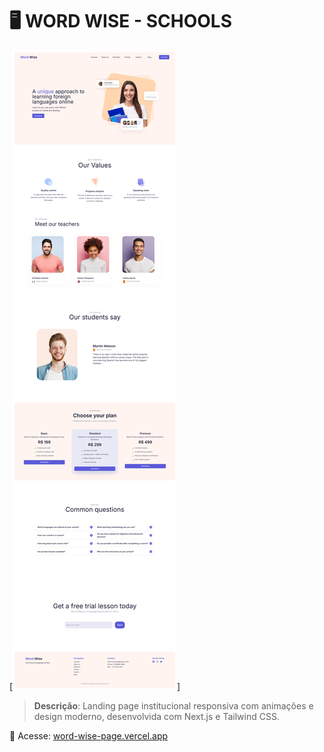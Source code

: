 # 🖥️ WORD WISE - SCHOOLS

[![WORD WISE Preview](/public/word-wise.png)]

> **Descrição**: Landing page institucional responsiva com animações e design moderno, desenvolvida com Next.js e Tailwind CSS.

🔗 Acesse: [word-wise-page.vercel.app](https://uidex-page.vercel.app/)